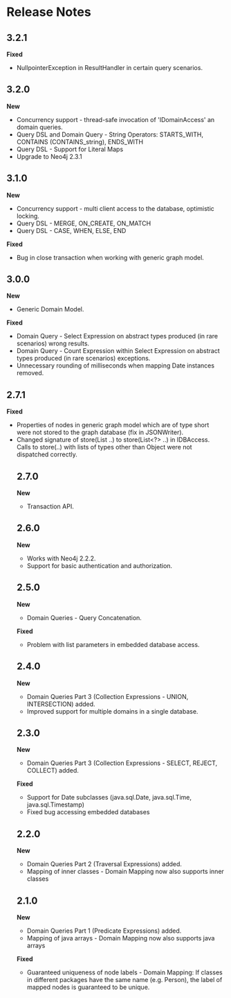 Release Notes
=======

## 3.2.1
**Fixed**
- NullpointerException in ResultHandler in certain query scenarios.

## 3.2.0
**New**
- Concurrency support - thread-safe invocation of 'IDomainAccess' an domain queries.
- Query DSL and Domain Query - String Operators: STARTS_WITH, CONTAINS (CONTAINS_string), ENDS_WITH
- Query DSL - Support for Literal Maps
- Upgrade to Neo4j 2.3.1

## 3.1.0
**New**
- Concurrency support - multi client access to the database, optimistic locking.
- Query DSL - MERGE, ON_CREATE, ON_MATCH
- Query DSL - CASE, WHEN, ELSE, END

**Fixed**
- Bug in close transaction when working with generic graph model.

## 3.0.0
**New**
- Generic Domain Model.

**Fixed**
- Domain Query - Select Expression on abstract types produced (in rare scenarios) wrong results.
- Domain Query - Count Expression within Select Expression on abstract types produced (in rare scenarios) exceptions.
- Unnecessary rounding of milliseconds when mapping Date instances removed.

## 2.7.1
**Fixed**
- Properties of nodes in generic graph model which are of type short were not stored to the graph database (fix in JSONWriter).
- Changed signature of store(List<Object> ..) to store(List<?> ..) in IDBAccess. Calls to store(..) with lists of types other than Object were not dispatched correctly.

## 2.7.0
**New**
- Transaction API. 

## 2.6.0
**New**
- Works with Neo4j 2.2.2.
- Support for basic authentication and authorization.

## 2.5.0
**New**
- Domain Queries - Query Concatenation.

**Fixed**
- Problem with list parameters in embedded database access.

## 2.4.0
**New**
- Domain Queries Part 3 (Collection Expressions - UNION, INTERSECTION) added.
- Improved support for multiple domains in a single database.

## 2.3.0
**New**
- Domain Queries Part 3 (Collection Expressions - SELECT, REJECT, COLLECT) added.

**Fixed**
- Support for Date subclasses (java.sql.Date, java.sql.Time, java.sql.Timestamp)
- Fixed bug accessing embedded databases

## 2.2.0
**New**
- Domain Queries Part 2 (Traversal Expressions) added.
- Mapping of inner classes - Domain Mapping now also supports inner classes

## 2.1.0
**New**
- Domain Queries Part 1 (Predicate Expressions) added.
- Mapping of java arrays - Domain Mapping now also supports java arrays

**Fixed**
- Guaranteed uniqueness of node labels - Domain Mapping: If classes in different packages have the same name (e.g. Person), the label of mapped nodes is guaranteed to be unique.